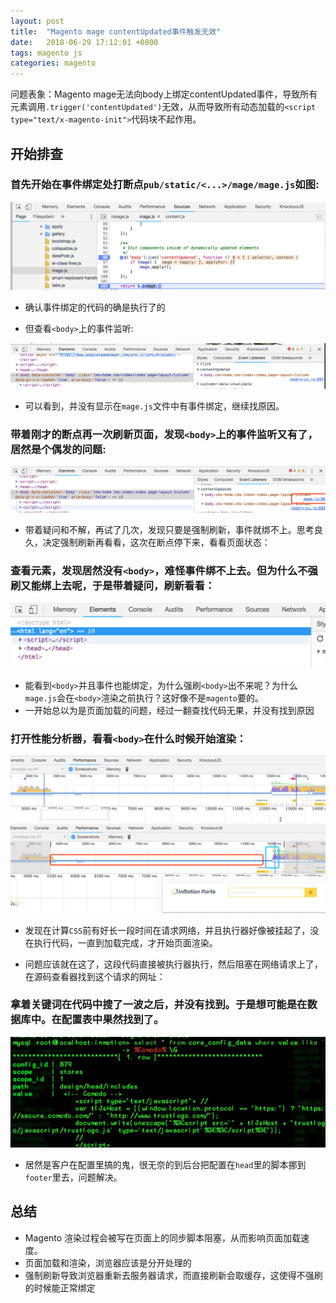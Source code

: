 ```yaml
---
layout: post
title:  "Magento mage contentUpdated事件触发无效"
date:   2018-06-29 17:12:01 +0800
tags: magento js
categories: magento
---
```


问题表象：Magento mage无法向body上绑定contentUpdated事件，导致所有元素调用`.trigger('contentUpdated')`无效，从而导致所有动态加载的`<script type="text/x-magento-init">`代码块不起作用。

<!--break-->

## 开始排查

### 首先开始在事件绑定处打断点`pub/static/<...>/mage/mage.js`如图:
![breakpoint1](/css/images/magejs_breakpoint1.png)

- 确认事件绑定的代码的确是执行了的

* 但查看`<body>`上的事件监听:

![breakpoint2](/css/images/magejs-breakpoint2.png)

- 可以看到，并没有显示在`mage.js`文件中有事件绑定，继续找原因。

### 带着刚才的断点再一次刷新页面，发现`<body>`上的事件监听又有了，居然是个偶发的问题:

![breakpoint3](/css/images/magejs-breakpoint3.png)

* 带着疑问和不解，再试了几次，发现只要是强制刷新，事件就绑不上。思考良久，决定强制刷新再看看，这次在断点停下来，看看页面状态：


### 查看元素，发现居然没有`<body>`，难怪事件绑不上去。但为什么不强刷又能绑上去呢，于是带着疑问，刷新看看：

![breakpoint4](/css/images/magejs-breakpoint4.png)

* 能看到`<body>`并且事件也能绑定，为什么强刷`<body>`出不来呢？为什么`mage.js`会在`<body>`渲染之前执行？这好像不是`magento`要的。
* 一开始总以为是页面加载的问题，经过一翻查找代码无果，并没有找到原因

### 打开性能分析器，看看`<body>`在什么时候开始渲染：

![performs1](/css/images/magejs-performs1.png)
![performs2](/css/images/magejs-performs2.png)

* 发现在计算`CSS`前有好长一段时间在请求网络，并且执行器好像被挂起了，没在执行代码，一直到加载完成，才开始页面渲染。

* 问题应该就在这了，这段代码直接被执行器执行，然后阻塞在网络请求上了，在源码查看器找到这个请求的网址：

### 拿着关键词在代码中搜了一波之后，并没有找到。于是想可能是在数据库中。在配置表中果然找到了。

![db](/css/images/magejs-db1.png)
* 居然是客户在配置里搞的鬼，很无奈的到后台把配置在`head`里的脚本挪到`footer`里去，问题解决。

## 总结

* Magento 渲染过程会被写在页面上的同步脚本阻塞，从而影响页面加载速度。
* 页面加载和渲染，浏览器应该是分开处理的
* 强制刷新导致浏览器重新去服务器请求，而直接刷新会取缓存，这使得不强刷的时候能正常绑定

